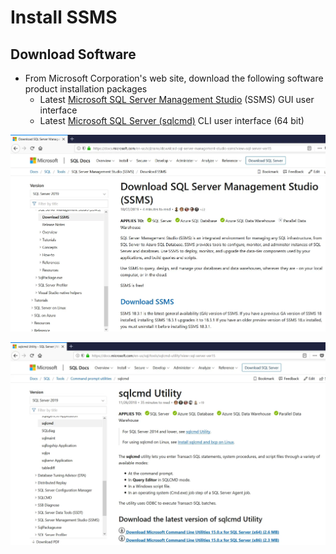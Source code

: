 # Install SSMS

## Download Software

- From Microsoft Corporation's web site, download the following software product
  installation packages
  - Latest
    [Microsoft SQL Server Management Studio](https://docs.microsoft.com/en-us/sql/ssms/download-sql-server-management-studio-ssms)
    (SSMS) GUI user interface
  - Latest
    [Microsoft SQL Server (sqlcmd)](https://docs.microsoft.com/en-us/sql/tools/sqlcmd-utility)
    CLI user interface (64 bit)

![](../../images/7/3.img-1.webp)

![](../../images/7/3.img-2.webp)
